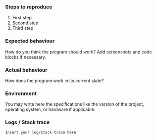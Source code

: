 <!--
Please use the following template to submit your issue. Following this template will allow us to quickly investigate and help you with your issue. Please be aware that issues which do not conform to this template may be closed.
-->

### Steps to reproduce

1. First step
2. Second step
3. Third step

### Expected behaviour

How do you think the program should work? Add screenshots and code blocks if necessary.

### Actual behaviour

How does the program work in its current state?

### Environment

You may write here the specifications like the version of the project, operating system, or hardware if applicable.

### Logs / Stack trace

```
Insert your log/stack trace here
```
